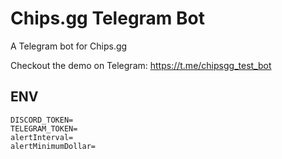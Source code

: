 # Chips.gg Telegram Bot

A Telegram bot for Chips.gg

Checkout the demo on Telegram:
<https://t.me/chipsgg_test_bot>

## ENV

```env
DISCORD_TOKEN=
TELEGRAM_TOKEN=
alertInterval=
alertMinimumDollar=
```
